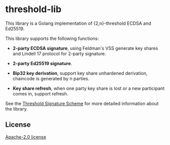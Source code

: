 # threshold-lib

This library is a Golang implementation of {2,n}-threshold ECDSA and Ed25519.


This library supports the following functions:

- **2-party ECDSA signature**, using Feldman's VSS generate key shares and Lindell 17 protocol for 2-party
   signature.

- **2-party Ed25519 signature**.

-  **Bip32 key derivation**, support key share unhardened derivation, chaincode is generated by n parties.

- **Key share refresh**, when one party key share is lost or a new participant comes in, support refresh.

See the [Threshold Signature Scheme](docs/Threshold_Signature_Scheme.md) for more detailed information about the
library.

## License

   [Apache-2.0 license](./LICENSE)
